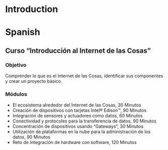 # Introduction


# Spanish

## Curso “Introducción al Internet de las Cosas”

### Objetivo

Comprender lo que es el Internet de las Cosas, identificar sus componentes y crear un proyecto básico.

### Módulos

- El ecosistema alrededor del Internet de las Cosas, 30 Minutos
- Creación de dispositivos con tarjetas Intel® Edison™, 90 Minutos
- Integración de sensores y actuadores como datos, 60 Minutos
- Conectividad y protocoles para la transferencia de datos, 90 Minutos
- Concentración de dispositivos usando “Gateways”, 30 Minutos
- Utilización de plataformas en la nube para la administración de los datos, 90 Minutos
- Reto de Integración de hardware con software, 120 Minutos 

